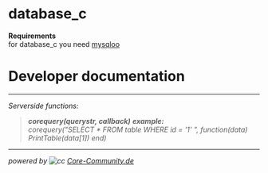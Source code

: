 
database_c
===============

****Requirements****<br>
for database_c you need [mysqloo](https://facepunch.com/showthread.php?t=1515853)<br>


# <i class="icon-file"></i> Developer documentation
-------------
<i class="icon-th-list">Serverside functions:
>**corequery(querystr, callback)**
**example:**<br>
corequery("SELECT * FROM table WHERE id = '1' ", function(data)
  PrintTable(data[1])
end)

----------
powered by ![cc](http://37.228.134.43/files/files/logos/Logo/128x128_grey.png) [Core-Community.de](http://core-community.de/)

